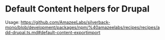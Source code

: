 # Default Content helpers for Drupal

Usage:
https://github.com/AmazeeLabs/silverback-mono/blob/development/packages/npm/%40amazeelabs/recipes/recipes/add-drupal.ts.md#default-content-exportimport
